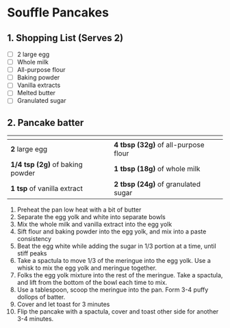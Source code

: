 # Souffle Pancakes

## 1. Shopping List (Serves 2)
- [ ] 2 large egg
- [ ] Whole milk
- [ ] All-purpose flour
- [ ] Baking powder
- [ ] Vanilla extracts
- [ ] Melted butter
- [ ] Granulated sugar

## 2. Pancake batter
|<!-- -->|<!-- -->|
|---|---|
| **2** large egg | **4 tbsp (32g)** of all-purpose flour|
| **1/4 tsp (2g)** of baking powder | **1 tbsp (18g)** of whole milk |
| **1 tsp** of vanilla extract| **2 tbsp (24g)** of granulated sugar |

1. Preheat the pan low heat with a bit of butter
2. Separate the egg yolk and white into separate bowls
3. Mix the whole milk and vanilla extract into the egg yolk
4. Sift flour and baking powder into the egg yolk, and mix into a paste consistency
5. Beat the egg white while adding the sugar in 1/3 portion at a time, until stiff peaks
6. Take a spactula to move 1/3 of the meringue into the egg yolk. Use a whisk to mix the egg yolk and meringue together.
7. Folks the egg yolk mixture into the rest of the meringue. Take a spactula, and lift from the bottom of the bowl each time to mix.
8. Use a tablespoon, scoop the meringue into the pan. Form 3-4 puffy dollops of batter.
9. Cover and let toast for 3 minutes
10. Flip the pancake with a spactula, cover and toast other side for another 3-4 minutes.
